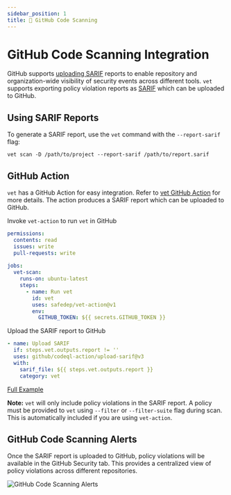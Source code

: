 ```yaml
---
sidebar_position: 1
title: 🧪 GitHub Code Scanning
---
```


# GitHub Code Scanning Integration

GitHub supports [uploading SARIF](https://docs.github.com/en/code-security/code-scanning/integrating-with-code-scanning/sarif-support-for-code-scanning)
reports to enable repository and organization-wide visibility of security
events across different tools. `vet` supports exporting policy violation
reports as [SARIF](#) which can be uploaded to GitHub.

## Using SARIF Reports

To generate a SARIF report, use the `vet` command with the `--report-sarif` flag:

```shell
vet scan -D /path/to/project --report-sarif /path/to/report.sarif
```

## GitHub Action

`vet` has a GitHub Action for easy integration. Refer to [vet GitHub
Action](https://github.com/safedep/vet-action) for more details. The action
produces a SARIF report which can be uploaded to GitHub.

Invoke `vet-action` to run `vet` in GitHub

```yaml
permissions:
  contents: read
  issues: write
  pull-requests: write
  
jobs:
  vet-scan:
    runs-on: ubuntu-latest
    steps:
      - name: Run vet
        id: vet
        uses: safedep/vet-action@v1
        env:
          GITHUB_TOKEN: ${{ secrets.GITHUB_TOKEN }}
```

Upload the SARIF report to GitHub

```yaml
- name: Upload SARIF
  if: steps.vet.outputs.report != ''
  uses: github/codeql-action/upload-sarif@v3
  with:
    sarif_file: ${{ steps.vet.outputs.report }}
    category: vet
```

[Full Example](https://github.com/safedep/vet-action/blob/main/example/vet-ci.yml)

**Note:** `vet` will only include policy violations in the SARIF report.
A policy must be provided to `vet` using `--filter` or `--filter-suite` flag
during scan. This is automatically included if you are using `vet-action`.

## GitHub Code Scanning Alerts

Once the SARIF report is uploaded to GitHub, policy violations will be
available in the GitHub Security tab. This provides a centralized view of
policy violations across different repositories.

![GitHub Code Scanning Alerts](/img/vet-github-code-scanning-alerts.png)
